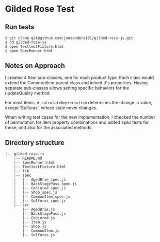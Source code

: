 # Gilded Rose Test

## Run tests

```
$ git clone git@github.com:jonsanders101/gilded-rose-js.git
$ cd gilded-rose-js
$ open TexttestFixture.html
$ open SpecRunner.html
```

## Notes on Approach

I created 4 Item sub-classes, one for each product type. Each class would extend the CommonItem parent class and inherit it's  properties. Having separate sub-classes  allows setting specific behaviors for the updateQuality method.

For most items, `#_calculateDepreciation` determines the change in value, except 'Sulfuras', whose state never changes.

When writing test cases for the new implementation, I checked the number of permutation for item property combinations and added spec tests for these, and also for the associated methods. 


## Directory structure
```
|-- gilded-rose-js
    |-- README.md
    |-- SpecRunner.html
    |-- TexttestFixture.html
    |-- lib
    |-- spec
    |   |-- AgedBrie_spec.js
    |   |-- BackStagePass_spec.js
    |   |-- Conjured_spec.js
    |   |-- Shop_spec.js
    |   |-- CommonItem_spec.js
    |   |-- Sulfuras_spec.js
    |-- src
        |-- AgedBrie.js
        |-- BackStagePass.js
        |-- Conjured.js
        |-- Item.js
        |-- Shop.js
        |-- CommonItem.js
        |-- Sulfuras.js
```
